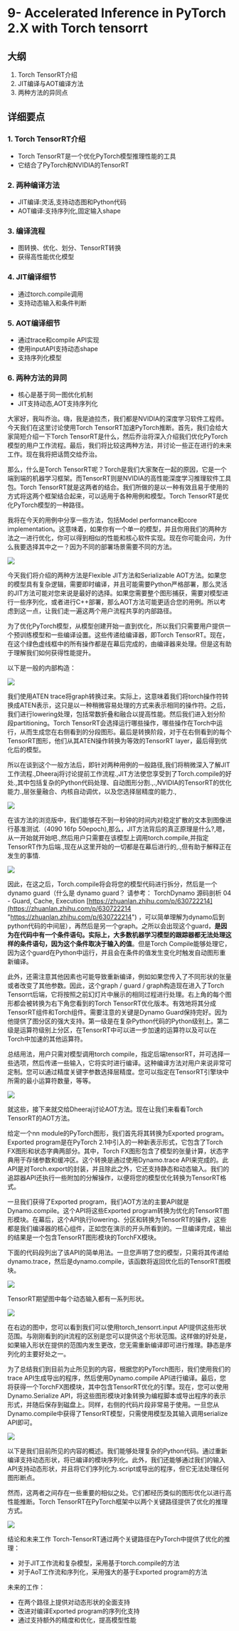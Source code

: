 # 9- Accelerated Inference in PyTorch 2.X with Torch tensorrt

## 大纲

1.  Torch TensorRT介绍
2.  JIT编译与AOT编译方法
3.  两种方法的异同点

## 详细要点

### 1. Torch TensorRT介绍

-   Torch TensorRT是一个优化PyTorch模型推理性能的工具
-   它结合了PyTorch和NVIDIA的TensorRT

### 2. 两种编译方法

-   JIT编译:灵活,支持动态图和Python代码
-   AOT编译:支持序列化,固定输入shape

### 3. 编译流程

-   图转换、优化、划分、TensorRT转换
-   获得高性能优化模型

### 4. JIT编译细节

-   通过torch.compile调用
-   支持动态输入和条件判断

### 5. AOT编译细节

-   通过trace和compile API实现
-   使用inputAPI支持动态shape
-   支持序列化模型

### 6. 两种方法的异同

-   核心是基于同一图优化机制
-   JIT支持动态,AOT支持序列化

大家好，我叫乔治。嗨，我是迪拉杰，我们都是NVIDIA的深度学习软件工程师。今天我们在这里讨论使用Torch TensorRT加速PyTorch推断。首先，我们会给大家简短介绍一下Torch TensorRT是什么，然后乔治将深入介绍我们优化PyTorch模型的用户工作流程。最后，我们将比较这两种方法，并讨论一些正在进行的未来工作。现在我将把话筒交给乔治。

那么，什么是Torch TensorRT呢？Torch是我们大家聚在一起的原因，它是一个端到端的机器学习框架。而TensorRT则是NVIDIA的高性能深度学习推理软件工具包。Torch TensorRT就是这两者的结合。我们所做的是以一种有效且易于使用的方式将这两个框架结合起来，可以适用于各种用例和模型。Torch TensorRT是优化PyTorch模型的一种路径。

我将在今天的用例中分享一些方法，包括Model performance和core implementation。这意味着，如果你有一个单一的模型，并且你用我们的两种方法之一进行优化，你可以得到相似的性能和核心软件实现。现在你可能会问，为什么我要选择其中之一？因为不同的部署场景需要不同的方法。

![](https://files.mdnice.com/user/53043/b5e344a3-44c7-457b-9937-eae7009cc975.png)


今天我们将介绍的两种方法是Flexible JIT方法和Serializable AOT方法。如果您的模型具有复杂逻辑，需要即时编译，并且可能需要Python严格部署，那么灵活的JIT方法可能对您来说是最好的选择。如果您需要整个图形捕获，需要对模型进行一些序列化，或者进行C++部署，那么AOT方法可能更适合您的用例。所以考虑到这一点，让我们走一遍这两个用户流程共享的内部路径。

为了优化PyTorch模型，从模型创建开始一直到优化，所以我们只需要用户提供一个预训练模型和一些编译设置。这些传递给编译器，即Torch TensorRT。现在，在这个绿色虚线框中的所有操作都是在幕后完成的，由编译器来处理。但是这有助于理解我们如何获得性能提升。

以下是一般的内部构造：

![](https://files.mdnice.com/user/53043/a4fcc764-8a85-4ff2-955b-56e75719cc59.png)

我们使用ATEN  trace将graph转换过来。实际上，这意味着我们将torch操作符转换成ATEN表示，这只是以一种稍微容易处理的方式来表示相同的操作符。之后，我们进行lowering处理，包括常数折叠和融合以提高性能。然后我们进入划分阶段partitioning。Torch TensorRT会选择运行哪些操作，哪些操作在Torch中运行，从而生成您在右侧看到的分段图形。最后是转换阶段，对于在右侧看到的每个TensorRT图形，他们从其ATEN操作转换为等效的TensorRT layer，最后得到优化后的模型。

所以在谈到这个一般方法后，即针对两种用例的一般路径,我们将稍微深入了解JIT工作流程.,Dheeraj将讨论提前工作流程.,JIT方法使您享受到了Torch.compile的好处.,其中包括复杂的Python代码处理、自动图形分割.,.,NVIDIA的TensorRT的优化能力.,层张量融合、内核自动调优，以及您选择层精度的能力.,

![](https://files.mdnice.com/user/53043/17bd833b-1e58-4fe0-a1d2-6ee14b970c0a.png)

在该方法的浏览版中，我们能够在不到一秒钟的时间内对稳定扩散的文本到图像进行基准测试.（4090 16fp 50epoch),那么，JIT方法背后的真正原理是什么?,嗯，从一开始就开始吧.,然后用户只需要在该模型上调用torch.compile,并指定TensorRT作为后端.,现在从这里开始的一切都是在幕后进行的,.,但有助于解释正在发生的事情.


![](https://files.mdnice.com/user/53043/22a32103-6bb2-4b9b-af1a-25f7469a2b2d.png)


因此，在这之后，Torch.compile将会将您的模型代码进行拆分，然后是一个dynamo guard（什么是 dynamo guard？ 请参考： TorchDynamo 源码剖析 04 - Guard, Cache, Execution&#x20;
[https://zhuanlan.zhihu.com/p/630722214](https://zhuanlan.zhihu.com/p/630722214 "https://zhuanlan.zhihu.com/p/630722214")  ，可以简单理解为dynamo后到python代码的中间层），再然后是另一个graph。之所以会出现这个guard，**是因为在代码中有一个条件语句。实际上，大多数机器学习模型的跟踪器都无法处理这样的条件语句，因为这个条件取决于输入的值**。但是Torch Compile能够处理它，因为这个guard在Python中运行，并且会在条件的值发生变化时触发自动图形重新编译。

此外，还需注意其他因素也可能导致重新编译，例如如果您传入了不同形状的张量或者改变了其他参数。因此，这个graph / guard / graph构造现在进入了Torch Tensorrt后端，它将按照之前幻灯片中展示的相同过程进行处理。右上角的每个图形都会被转换为右下角您看到的Torch TensorRT优化版本。有效地将其分成TensorRT组件和Torch组件。需要注意的关键是Dynamo Guard保持完好。因为他提供了图分区的强大支持。第一级是在复杂Python代码的Python级别上。第二级是运算符级别上分区，在TensorRT中可以进一步加速的运算符以及可以在Torch中加速的其他运算符。

总结用法，用户只需对模型调用torch compile，指定后端tensorRT，并可选择一些选项，然后传递一些输入，它将实时进行编译。这种编译方法对用户来说非常可定制。您可以通过精度关键字参数选择层精度。您可以指定在TensorRT引擎块中所需的最小运算符数量，等等。


![](https://files.mdnice.com/user/53043/1f94d9d2-221f-43fb-b90b-be7792cb692d.png)


就这些，接下来就交给Dheeraj讨论AOT方法。现在让我们来看看Torch TensorRT的AOT方法。

给定一个nn module的PyTorch图形，我们首先将其转换为Exported program。Exported program是在PyTorch 2.1中引入的一种新表示形式，它包含了Torch FX图形和状态字典两部分。其中，Torch FX图形包含了模型的张量计算，状态字典用于存储参数和缓冲区。这个转换是通过使用Dynamo.trace API来完成的。此API是对Torch.export的封装，并且除此之外，它还支持静态和动态输入。我们的追踪器API还执行一些附加的分解操作，以便将您的模型优化转换为TensorRT格式。

一旦我们获得了Exported program，我们AOT方法的主要API就是Dynamo.compile。这个API将这些Exported program转换为优化的TensorRT图形模块。在幕后，这个API执行lowering、分区和转换为TensorRT的操作，这些都是我们编译器的核心组件，正如您在演示的开头所看到的。一旦编译完成，输出的结果是一个包含TensorRT图形模块的TorchFX模块。

下面的代码段列出了该API的简单用法。一旦您声明了您的模型，只需将其传递给dynamo.trace，然后是dynamo.compile，该函数将返回优化后的TensorRT图模块。


![](https://files.mdnice.com/user/53043/72832370-7d3f-43f8-8488-12ca69a30d2f.png)


TensorRT期望图中每个动态输入都有一系列形状。

![](https://files.mdnice.com/user/53043/eacfeb48-545f-4d54-92c4-714e9fabfe4b.png)



在右边的图中，您可以看到我们可以使用torch\_tensorrt.input API提供这些形状范围。与刚刚看到的jit流程的区别是您可以提供这个形状范围。这样做的好处是，如果输入形状在提供的范围内发生更改，您无需重新编译即可进行推理。静态是序列化的主要好处之一。

为了总结我们到目前为止所见到的内容，根据您的PyTorch图形，我们使用我们的trace API生成导出的程序，然后使用Dynamo.compile API进行编译。最后，您将获得一个TorchFX图模块，其中包含TensorRT优化的引擎。现在，您可以使用Dynamo.Serialize API，将这些图形模块对象转换为编程脚本或导出程序的表示形式，并随后保存到磁盘上。同样，右侧的代码片段非常易于使用。一旦您从Dynamo.compile中获得了TensorRT模型，只需使用模型及其输入调用serialize API即可。


![](https://files.mdnice.com/user/53043/cc749106-0692-4472-a636-2f436296efbb.png)


以下是我们目前所见的内容的概述。我们能够处理复杂的Python代码。通过重新编译支持动态形状，将已编译的模块序列化。此外，我们还能够通过我们的输入API支持动态形状，并且将它们序列化为.script或导出的程序，但它无法处理任何图形断点。

然而，这两者之间存在一些重要的相似之处。它们都经历类似的图形优化以进行高性能推断。Torch TensorRT在PyTorch框架中以两个关键路径提供了优化的推理方式。

![](https://files.mdnice.com/user/53043/2121e9d6-6a65-4858-a3eb-f8e05fa030b5.png)


结论和未来工作 &#x20;
Torch-TensorRT通过两个关键路径在PyTorch中提供了优化的推理：

-   对于JIT工作流和复杂模型，采用基于torch.compile的方法
-   对于AoT工作流和序列化，采用强大的基于Exported program的方法

未来的工作：

-   在两个路径上提供对动态形状的全面支持
-   改进对编译Exported program的序列化支持
-   通过支持额外的精度和优化，提高模型性能

